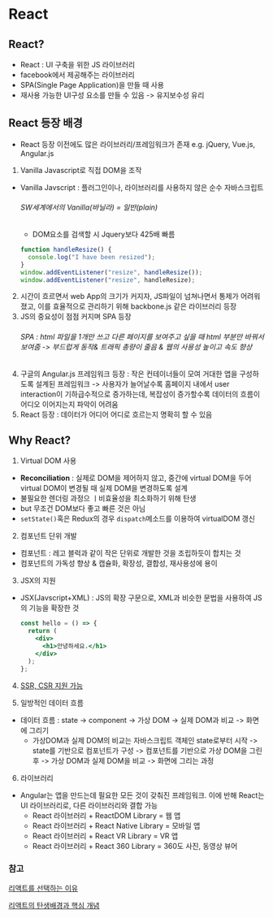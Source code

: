 # React

## React?

- React : UI 구축을 위한 JS 라이브러리
- facebook에서 제공해주는 라이브러리
- SPA(Single Page Application)을 만들 때 사용
- 재사용 가능한 UI구성 요소를 만들 수 있음 -> 유지보수성 유리

## React 등장 배경

- React 등장 이전에도 많은 라이브러리/프레임워크가 존재 e.g. jQuery, Vue.js, Angular.js

1. Vanilla Javascript로 직접 DOM을 조작

- Vanilla Javscript : 플러그인이나, 라이브러리를 사용하지 않은 순수 자바스크립트

  ###### SW세계에서의 Vanilla(바닐라) = 일반(plain)

  - DOM요소를 검색할 시 Jquery보다 425배 빠름

  ```js
  function handleResize() {
    console.log("I have been resized");
  }
  window.addEventListener("resize", handleResize());
  window.addEventListener("resize", handleResize);
  ```

2. 시간이 흐르면서 web App의 크기가 커지자, JS파일이 넘쳐나면서 통제가 어려워졌고, 이를 효율적으로 관리하기 위해 backbone.js 같은 라이브러리 등장
3. JS의 중요성이 점점 커지며 SPA 등장
   ###### SPA : html 파일을 1개만 쓰고 다른 페이지를 보여주고 싶을 때 html 부분만 바꿔서 보여줌 -> 부드럽게 동작& 트래픽 총량이 줄음 & 웹의 사용성 높이고 속도 향상
4. 구글의 Angular.js 프레임워크 등장 : 작은 컨테이너들이 모여 거대한 앱을 구성하도록 설계된 프레임워크 -> 사용자가 늘어날수록 홈페이지 내에서 user interaction이 기하급수적으로 증가하는데, 복잡성이 증가할수록 데이터의 흐름이 어디오 이어지는지 파악이 어려움
5. React 등장 : 데이터가 어디어 어디로 흐르는지 명확히 할 수 있음

## Why React?

1. Virtual DOM 사용

- **Reconciliation** : 실제로 DOM을 제어하지 않고, 중간에 virtual DOM을 두어 virtual DOM이 변경될 때 실제 DOM을 변경하도록 설계
- 불필요한 렌더링 과정으 ㅣ비효율성을 최소화하기 위해 탄생
- but 무조건 DOM보다 좋고 빠른 것은 아님
- `setState()`혹은 Redux의 경우 `dispatch`메소드를 이용하여 virtualDOM 갱신

2. 컴포넌트 단위 개발

- 컴포넌트 : 레고 블럭과 같이 작은 단위로 개발한 것을 조립하듯이 합치는 것
- 컴포넌트의 가독성 향상 & 캡슐화, 확장성, 결합성, 재사용성에 용이

3. JSX의 지원

- JSX(Javscript+XML) : JS의 확장 구문으로, XML과 비슷한 문법을 사용하여 JS의 기능을 확장한 것

  ```jsx
  const hello = () => {
    return (
      <div>
        <h1>안녕하세요.</h1>
      </div>
    );
  };
  ```

4. [SSR, CSR 지원 가능](https://itprogramming119.tistory.com/entry/React-%ED%81%B4%EB%9D%BC%EC%9D%B4%EC%96%B8%ED%8A%B8-%EC%82%AC%EC%9D%B4%EB%93%9C-%EB%A0%8C%EB%8D%94%EB%A7%81CSR%EA%B3%BC-%EC%84%9C%EB%B2%84-%EC%82%AC%EC%9D%B4%EB%93%9C-%EB%A0%8C%EB%8D%94%EB%A7%81SSR)

5. 일방적인 데이터 흐름

- 데이터 흐름 : state -> component -> 가상 DOM -> 실제 DOM과 비교 -> 화면에 그리기
  - 가상DOM과 실제 DOM의 비교는 자바스크립트 객체인 state로부터 시작 -> state를 기반으로 컴포넌트가 구성 -> 컴포넌트를 기반으로 가상 DOM을 그린후 -> 가상 DOM과 실제 DOM을 비교 -> 화면에 그리는 과정

6. 라이브러리

- Angular는 앱을 만드는데 필요한 모든 것이 갖춰진 프레임워크. 이에 반해 React는 UI 라이브러리로, 다른 라이브러리와 결합 가능
  - React 라이브러리 + ReactDOM Library = 웹 앱
  - React 라이브러리 + React Native Library = 모바일 앱
  - React 라이브러리 + React VR Library = VR 앱
  - React 라이브러리 + React 360 Library = 360도 사진, 동영상 뷰어

### 참고

[리액트를 선택하는 이유](https://itprogramming119.tistory.com/entry/React-%EB%A6%AC%EC%95%A1%ED%8A%B8%EB%A5%BC-%EC%84%A0%ED%83%9D%ED%95%98%EB%8A%94-%EC%9D%B4%EC%9C%A0)

[리액트의 탄생배경과 핵심 개념](https://soldonii.tistory.com/100)
